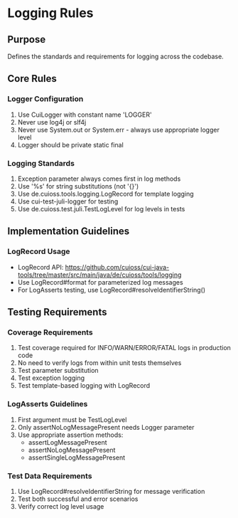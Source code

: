 # Logging Rules

## Purpose
Defines the standards and requirements for logging across the codebase.

## Core Rules

### Logger Configuration
1. Use CuiLogger with constant name 'LOGGER'
2. Never use log4j or slf4j
3. Never use System.out or System.err - always use appropriate logger level
4. Logger should be private static final

### Logging Standards
1. Exception parameter always comes first in log methods
2. Use '%s' for string substitutions (not '{}')
3. Use de.cuioss.tools.logging.LogRecord for template logging
4. Use cui-test-juli-logger for testing
5. Use de.cuioss.test.juli.TestLogLevel for log levels in tests

## Implementation Guidelines

### LogRecord Usage
- LogRecord API: https://github.com/cuioss/cui-java-tools/tree/master/src/main/java/de/cuioss/tools/logging
- Use LogRecord#format for parameterized log messages
- For LogAsserts testing, use LogRecord#resolveIdentifierString()

## Testing Requirements

### Coverage Requirements
1. Test coverage required for INFO/WARN/ERROR/FATAL logs in production code
2. No need to verify logs from within unit tests themselves
3. Test parameter substitution
4. Test exception logging
5. Test template-based logging with LogRecord

### LogAsserts Guidelines
1. First argument must be TestLogLevel
2. Only assertNoLogMessagePresent needs Logger parameter
3. Use appropriate assertion methods:
   - assertLogMessagePresent
   - assertNoLogMessagePresent
   - assertSingleLogMessagePresent

### Test Data Requirements
1. Use LogRecord#resolveIdentifierString for message verification
2. Test both successful and error scenarios
3. Verify correct log level usage
